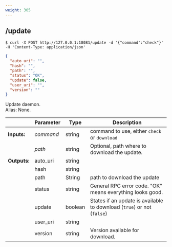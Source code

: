 ```yaml
---
weight: 305
---
```


## **/update**

```shell
$ curl -X POST http://127.0.0.1:18081/update -d '{"command":"check"}' -H 'Content-Type: application/json'
```
```json
{
  "auto_uri": "",
  "hash": "",
  "path": "",
  "status": "OK",
  "update": false,
  "user_uri": "",
  "version": ""
}
```
Update daemon.  
Alias: None.  

|             | Parameter | Type    | Description
| ---         | ---       | ---     | ---
|**Inputs:**  | *command* | string  | command to use, either `check` or `download`
|             | *path*    | string  | Optional, path where to download the update.
|**Outputs:** | auto_uri  | string  |
|             | hash      | string  |
|             | path      | String  | path to download the update
|             | status    | string  | General RPC error code. "OK" means everything looks good.
|             | update    | boolean | States if an update is available to download (`true`) or not (`false`)
|             | user_uri  | string  |
|             | version   | string  | Version available for download.